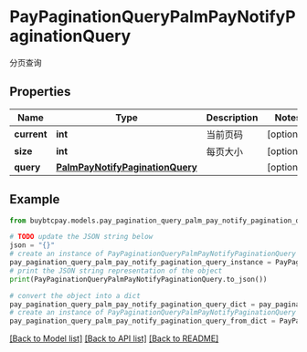 # PayPaginationQueryPalmPayNotifyPaginationQuery

分页查询

## Properties

Name | Type | Description | Notes
------------ | ------------- | ------------- | -------------
**current** | **int** | 当前页码 | [optional] 
**size** | **int** | 每页大小 | [optional] 
**query** | [**PalmPayNotifyPaginationQuery**](PalmPayNotifyPaginationQuery.md) |  | [optional] 

## Example

```python
from buybtcpay.models.pay_pagination_query_palm_pay_notify_pagination_query import PayPaginationQueryPalmPayNotifyPaginationQuery

# TODO update the JSON string below
json = "{}"
# create an instance of PayPaginationQueryPalmPayNotifyPaginationQuery from a JSON string
pay_pagination_query_palm_pay_notify_pagination_query_instance = PayPaginationQueryPalmPayNotifyPaginationQuery.from_json(json)
# print the JSON string representation of the object
print(PayPaginationQueryPalmPayNotifyPaginationQuery.to_json())

# convert the object into a dict
pay_pagination_query_palm_pay_notify_pagination_query_dict = pay_pagination_query_palm_pay_notify_pagination_query_instance.to_dict()
# create an instance of PayPaginationQueryPalmPayNotifyPaginationQuery from a dict
pay_pagination_query_palm_pay_notify_pagination_query_from_dict = PayPaginationQueryPalmPayNotifyPaginationQuery.from_dict(pay_pagination_query_palm_pay_notify_pagination_query_dict)
```
[[Back to Model list]](../README.md#documentation-for-models) [[Back to API list]](../README.md#documentation-for-api-endpoints) [[Back to README]](../README.md)


